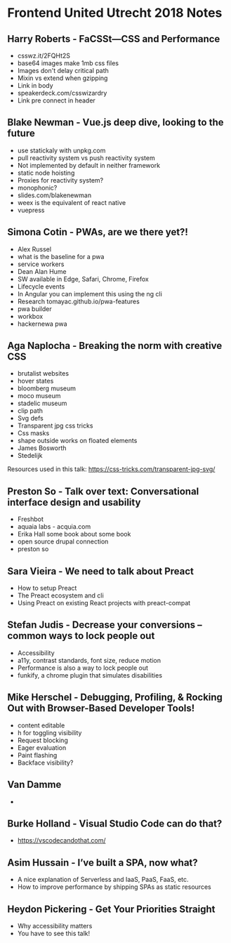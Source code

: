 
# Frontend United Utrecht 2018 Notes

## Harry Roberts - FaCSSt—CSS and Performance
- csswz.it/2FQHt2S
- base64 images make 1mb css files
- Images don't delay critical path
- Mixin vs extend when gzipping
- Link in body
- speakerdeck.com/csswizardry
- Link pre connect in header

## Blake Newman - Vue.js deep dive, looking to the future
- use statickaly with unpkg.com
- pull reactivity system vs push reactivity system
- Not implemented by default in neither framework
- static node hoisting
- Proxies for reactivity system?
- monophonic?
- slides.com/blakenewman
- weex is the equivalent of react native
- vuepress

## Simona Cotin - PWAs, are we there yet?!
- Alex Russel
- what is the baseline for a pwa
- service workers
- Dean Alan Hume
- SW available in Edge, Safari, Chrome, Firefox
- Lifecycle events
- In Angular you can implement this using the ng cli
- Research tomayac.github.io/pwa-features
- pwa builder
- workbox
- hackernewa pwa

## Aga Naplocha - Breaking the norm with creative CSS
- brutalist websites
- hover states
- bloomberg museum
- moco museum
- stadelic museum
- clip path 
- Svg defs
- Transparent jpg css tricks
- Css masks
- shape outside works on floated elements
- James Bosworth
- Stedelijk

Resources used in this talk:
https://css-tricks.com/transparent-jpg-svg/

## Preston So - Talk over text: Conversational interface design and usability
- Freshbot
- aquaia labs - acquia.com
- Erika Hall some book about some book
- open source drupal connection
- preston so

## Sara Vieira - We need to talk about Preact
- How to setup Preact
- The Preact ecosystem and cli
- Using Preact on existing React projects with preact-compat

## Stefan Judis - Decrease your conversions – common ways to lock people out
- Accessibility
- a11y, contrast standards, font size, reduce motion
- Performance is also a way to lock people out
- funkify, a chrome plugin that simulates disabilities

## Mike Herschel - Debugging, Profiling, & Rocking Out with Browser-Based Developer Tools!
- content editable
- h for toggling visibility
- Request blocking
- Eager evaluation
- Paint flashing
- Backface visibility?

## Van Damme
- 

## Burke Holland - Visual Studio Code can do that?
- https://vscodecandothat.com/

## Asim Hussain - I’ve built a SPA, now what?
- A nice explanation of Serverless and IaaS, PaaS, FaaS, etc.
- How to improve performance by shipping SPAs as static resources

## Heydon Pickering - Get Your Priorities Straight
- Why accessibility matters
- You have to see this talk!
